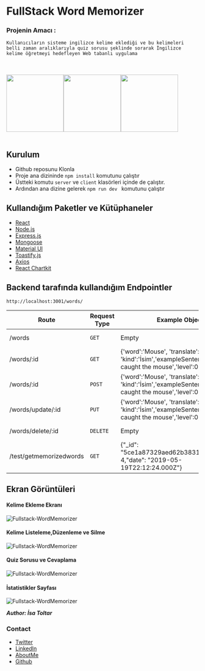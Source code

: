 # FullStack Word Memorizer 

### Projenin Amacı : 
``` Kullanıcıların sisteme ingilizce kelime eklediği ve bu kelimeleri belli zaman aralıklarıyla quiz sorusu şeklinde sorarak İngilizce kelime öğretmeyi hedefleyen Web tabanlı uygulama ```

<br>
<br>
<img src="/img/nodejs-logo.png" width="150"/><img src="/img/reacjs.logo.png" width="150"/><img src="/img/mongodb.logo.png" width="150"/>
<br>
<br>

## Kurulum

- Github reposunu Klonla
- Proje ana dizininde ``` npm install ``` komutunu çalıştır
- Üstteki komutu ``` server ``` ve ``` client ``` klasörleri içinde de çalıştır.
- Ardından ana dizine gelerek ``` npm run dev  ``` komutunu çalıştır

## Kullandığım Paketler ve Kütüphaneler

- [React](https://github.com/facebook/react)<br>
- [Node.js](https://github.com/nodejs/node)<br>
- [Express.js](https://github.com/expressjs/express)<br>
- [Mongoose](https://github.com/Automattic/mongoose)<br>
- [Material UI](https://material-ui.com/)<br>
- [Toastify.js](https://github.com/apvarun/toastify-js)<br>
- [Axios](https://github.com/axios/axios)<br>
- [React Chartkit](https://github.com/ankane/react-chartkick)<br>

## Backend tarafında kullandığım Endpointler
``` http://localhost:3001/words/ ``` 

| Route | Request Type	 | Example Object 	 | Description	 |
| --- | --- | --- | --- |
| /words | `GET` | Empty | List all words |
| /words/:id | `GET` | {'word':'Mouse', 'translate':'Fare', 'kind':'İsim','exampleSentence':'We caught the mouse','level':0, date:null, } | Get a word by id |
| /words/:id | `POST` | {'word':'Mouse', 'translate':'Fare', 'kind':'İsim','exampleSentence':'We caught the mouse','level':0, date:null, } | create a new word |
| /words/update/:id | `PUT` | {'word':'Mouse', 'translate':'Fare', 'kind':'İsim','exampleSentence':'We caught the mouse','level':0, date:null, } | Update word by id. |
| /words/delete/:id | `DELETE` | Empty | Delete word by id. |
| /test/getmemorizedwords | `GET` | {"_id": "5ce1a87329aed62b3831c08b","level": 4,"date": "2019-05-19T22:12:24.000Z"} | Get Words with level:4 |


## Ekran Görüntüleri

#### Kelime Ekleme Ekranı
![Fullstack-WordMemorizer](/img/kelimeekle.png)
<br>
#### Kelime Listeleme,Düzenleme ve Silme
![Fullstack-WordMemorizer](/img/kelimelerim.png)
<br>
#### Quiz Sorusu ve Cevaplama
![Fullstack-WordMemorizer](/img/quiz.png)
<br>
#### İstatistikler Sayfası
![Fullstack-WordMemorizer](/img/istatistikler.png)


**_Author: İsa Toltar_**

### Contact
- [Twitter](https://twitter.com/forsakeofisa)<br>
- [LinkedIn](https://www.linkedin.com/in/isatoltar/)<br>
- [AboutMe](https://about.me/isatoltar/)<br>
- [Github](https://github.com/toltarisa)



